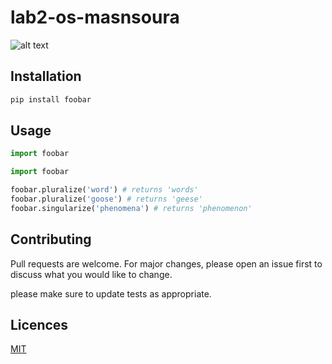 # lab2-os-masnsoura
	


![alt text](https://www.pexels.com/photo/woman-wearing-blue-and-black-sun-gat-654693/)

## Installation



```bash
pip install foobar
```

## Usage
```python
import foobar

import foobar

foobar.pluralize('word') # returns 'words'
foobar.pluralize('goose') # returns 'geese'
foobar.singularize('phenomena') # returns 'phenomenon'
```

## Contributing
Pull requests are welcome. For major changes, please open an issue first to discuss what you would like to change.

please make sure to update tests as appropriate.

## Licences
[MIT](https://github.com/IslamAhmed0)




